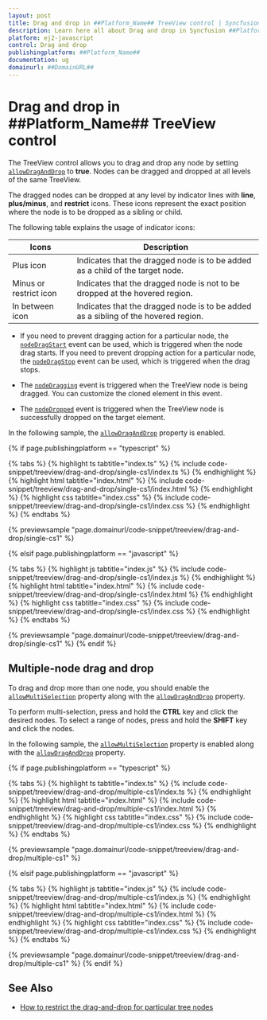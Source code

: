 ```yaml
---
layout: post
title: Drag and drop in ##Platform_Name## TreeView control | Syncfusion
description: Learn here all about Drag and drop in Syncfusion ##Platform_Name## TreeView control of Syncfusion Essential JS 2 and more.
platform: ej2-javascript
control: Drag and drop
publishingplatform: ##Platform_Name##
documentation: ug
domainurl: ##DomainURL##
---
```


# Drag and drop in ##Platform_Name## TreeView control

The TreeView control allows you to drag and drop any node by setting [`allowDragAndDrop`](../api/treeview#allowdraganddrop) to **true**. Nodes can be dragged and dropped at all levels of the same TreeView.

The dragged nodes can be dropped at any level by indicator lines with **line**, **plus/minus**, and **restrict** icons. These icons represent the exact position where the node is to be dropped as a sibling or child.

The following table explains the usage of indicator icons:

| Icons | Description |
|------|-------------|
| Plus icon | Indicates that the dragged node is to be added as a child of the target node. |
| Minus or restrict icon | Indicates that the dragged node is not to be dropped at the hovered region. |
| In between icon | Indicates that the dragged node is to be added as a sibling of the hovered region. |

* If you need to prevent dragging action for a particular node, the [`nodeDragStart`](../api/treeview#nodedragstart) event can be used, which is triggered when the node drag starts. If you need to prevent dropping action for a particular node, the [`nodeDragStop`](../api/treeview#nodedragstop) event can be used, which is triggered when the drag stops.

* The [`nodeDragging`](../api/treeview#nodedragging) event is triggered when the TreeView node is being dragged. You can customize the cloned element in this event.

* The [`nodeDropped`](../api/treeview#nodedropped) event is triggered when the TreeView node is successfully dropped on the target element.

In the following sample, the [`allowDragAndDrop`](../api/treeview#allowdraganddrop) property is enabled.

{% if page.publishingplatform == "typescript" %}

 {% tabs %}
{% highlight ts tabtitle="index.ts" %}
{% include code-snippet/treeview/drag-and-drop/single-cs1/index.ts %}
{% endhighlight %}
{% highlight html tabtitle="index.html" %}
{% include code-snippet/treeview/drag-and-drop/single-cs1/index.html %}
{% endhighlight %}
{% highlight css tabtitle="index.css" %}
{% include code-snippet/treeview/drag-and-drop/single-cs1/index.css %}
{% endhighlight %}
{% endtabs %}

{% previewsample "page.domainurl/code-snippet/treeview/drag-and-drop/single-cs1" %}

{% elsif page.publishingplatform == "javascript" %}

{% tabs %}
{% highlight js tabtitle="index.js" %}
{% include code-snippet/treeview/drag-and-drop/single-cs1/index.js %}
{% endhighlight %}
{% highlight html tabtitle="index.html" %}
{% include code-snippet/treeview/drag-and-drop/single-cs1/index.html %}
{% endhighlight %}
{% highlight css tabtitle="index.css" %}
{% include code-snippet/treeview/drag-and-drop/single-cs1/index.css %}
{% endhighlight %}
{% endtabs %}

{% previewsample "page.domainurl/code-snippet/treeview/drag-and-drop/single-cs1" %}
{% endif %}

## Multiple-node drag and drop

To drag and drop more than one node, you should enable the [`allowMultiSelection`](../api/treeview#allowmultiselection) property along with the [`allowDragAndDrop`](../api/treeview#allowdraganddrop) property.

To perform multi-selection, press and hold the **CTRL** key and click the desired nodes. To select a range of nodes, press and hold the **SHIFT** key and click the nodes.

In the following sample, the [`allowMultiSelection`](../api/treeview#allowmultiselection) property is enabled along with the [`allowDragAndDrop`](../api/treeview#allowdraganddrop) property.

{% if page.publishingplatform == "typescript" %}

 {% tabs %}
{% highlight ts tabtitle="index.ts" %}
{% include code-snippet/treeview/drag-and-drop/multiple-cs1/index.ts %}
{% endhighlight %}
{% highlight html tabtitle="index.html" %}
{% include code-snippet/treeview/drag-and-drop/multiple-cs1/index.html %}
{% endhighlight %}
{% highlight css tabtitle="index.css" %}
{% include code-snippet/treeview/drag-and-drop/multiple-cs1/index.css %}
{% endhighlight %}
{% endtabs %}
        
{% previewsample "page.domainurl/code-snippet/treeview/drag-and-drop/multiple-cs1" %}

{% elsif page.publishingplatform == "javascript" %}

{% tabs %}
{% highlight js tabtitle="index.js" %}
{% include code-snippet/treeview/drag-and-drop/multiple-cs1/index.js %}
{% endhighlight %}
{% highlight html tabtitle="index.html" %}
{% include code-snippet/treeview/drag-and-drop/multiple-cs1/index.html %}
{% endhighlight %}
{% highlight css tabtitle="index.css" %}
{% include code-snippet/treeview/drag-and-drop/multiple-cs1/index.css %}
{% endhighlight %}
{% endtabs %}

{% previewsample "page.domainurl/code-snippet/treeview/drag-and-drop/multiple-cs1" %}
{% endif %}

## See Also

* [How to restrict the drag-and-drop for particular tree nodes](./how-to/restrict-the-drag-and-drop-for-particular-tree-nodes)
